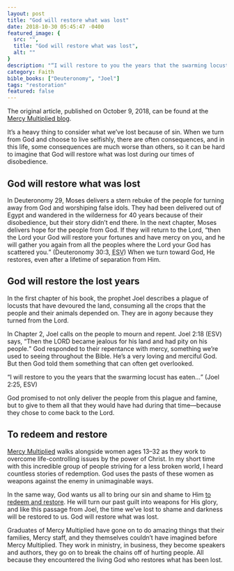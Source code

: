 ```yaml
---
layout: post
title: "God will restore what was lost"
date: 2018-10-30 05:45:47 -0400
featured_image: {
  src: "",
  title: "God will restore what was lost",
  alt: ""
}
description: "“I will restore to you the years that the swarming locust has eaten…”"
category: Faith
bible_books: ["Deuteronomy", "Joel"]
tags: "restoration"
featured: false
---
```


<p class="note">The original article, published on October 9, 2018, can be found at the <a href="https://mercymultiplied.com/god-will-restore-what-was-lost/" target="_blank">Mercy Multiplied blog</a>.</p>

It’s a heavy thing to consider what we’ve lost because of sin. When we turn from God and choose to live selfishly, there are often consequences, and in this life, some consequences are much worse than others, so it can be hard to imagine that God will restore what was lost during our times of disobedience.

## God will restore what was lost

In Deuteronomy 29, Moses delivers a stern rebuke of the people for turning away from God and worshiping false idols. They had been delivered out of Egypt and wandered in the wilderness for 40 years because of their disobedience, but their story didn’t end there. In the next chapter, Moses delivers hope for the people from God. If they will return to the Lord, <q>then the Lord your God will restore your fortunes and have mercy on you, and he will gather you again from all the peoples where the Lord your God has scattered you.</q> (Deuteronomy 30:3, <abbr title="English Standard Version">ESV</abbr>) When we turn toward God, He restores, even after a lifetime of separation from Him.

## God will restore the lost years

In the first chapter of his book, the prophet Joel describes a plague of locusts that have devoured the land, consuming all the crops that the people and their animals depended on. They are in agony because they turned from the Lord.

In Chapter 2, Joel calls on the people to mourn and repent. Joel 2:18 (ESV) says, <q>Then the LORD became jealous for his land and had pity on his people.</q> God responded to their repentance with mercy, something we’re used to seeing throughout the Bible. He’s a very loving and merciful God. But then God told them something that can often get overlooked.

<q>I will restore to you the years that the swarming locust has eaten&hellip;</q> (Joel 2:25, ESV)

God promised to not only deliver the people from this plague and famine, but to give to them all that they would have had during that time&mdash;because they chose to come back to the Lord.

## To redeem and restore

[Mercy Multiplied](https://mercymultiplied.com/) walks alongside women ages 13&ndash;32 as they work to overcome life-controlling issues by the power of Christ. In my short time with this incredible group of people striving for a less broken world, I heard countless stories of redemption. God uses the pasts of these women as weapons against the enemy in unimaginable ways.

In the same way, God wants us all to bring our sin and shame to Him [to redeem and restore](https://mercymultiplied.com/2018/08/from-criminal-record-to-law-student/). He will turn our past guilt into weapons for His glory, and like this passage from Joel, the time we’ve lost to shame and darkness will be restored to us. God will restore what was lost.

Graduates of Mercy Multiplied have gone on to do amazing things that their families, Mercy staff, and they themselves couldn’t have imagined before Mercy Multiplied. They work in ministry, in business, they become speakers and authors, they go on to break the chains off of hurting people. All because they encountered the living God who restores what has been lost.